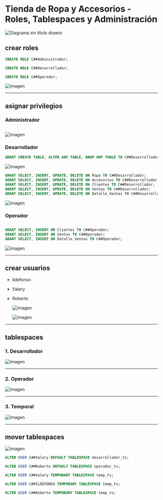 # Tienda de Ropa y Accesorios - Roles, Tablespaces y Administración
![Diagrama sin título drawio](https://github.com/user-attachments/assets/224993ed-dc94-436f-8b99-64e62b59e2e1)


## crear roles

```sql
CREATE ROLE C##Administrador;

CREATE ROLE C##Desarrollador;

CREATE ROLE C##Operador;

```
![imagen](https://github.com/user-attachments/assets/8bab8267-5776-4b57-b913-61dfa8d017e6)

---
## asignar privilegios
### Administrador

```sql


```
![imagen](https://github.com/user-attachments/assets/2a8bebf4-9a98-4503-a7a2-15b732285291)


### Desarrollador

```sql
GRANT CREATE TABLE, ALTER ANY TABLE, DROP ANY TABLE TO C##Desarrollador;

```

![imagen](https://github.com/user-attachments/assets/d3e0f611-43ad-4a50-81a9-209fdb6c60ae)



```sql
GRANT SELECT, INSERT, UPDATE, DELETE ON Ropa TO C##Desarrollador;
GRANT SELECT, INSERT, UPDATE, DELETE ON Accesorios TO C##Desarrollador;
GRANT SELECT, INSERT, UPDATE, DELETE ON Clientes TO C##Desarrollador;
GRANT SELECT, INSERT, UPDATE, DELETE ON Ventas TO C##Desarrollador;
GRANT SELECT, INSERT, UPDATE, DELETE ON Detalle_Ventas TO C##Desarrollador;

```

![imagen](https://github.com/user-attachments/assets/3fa7e25a-8894-4e55-bc20-502f185889df)


### Operador

```sql

GRANT SELECT, INSERT ON Clientes TO C##Operador;
GRANT SELECT, INSERT ON Ventas TO C##Operador;
GRANT SELECT, INSERT ON Detalle_Ventas TO C##Operador;

```
![imagen](https://github.com/user-attachments/assets/8406d52d-b7a3-4a3e-86a1-3348fe16efe2)


---
## crear usuarios

- ildefonso
- Valery
- Roberto

  ![imagen](https://github.com/user-attachments/assets/9ddae0b1-660f-454d-8a85-1468578224ee)

  ![imagen](https://github.com/user-attachments/assets/d7a17ca6-ecfd-49d5-893f-b71a46d6cdc8)



---
## tablespaces

### 1. **Desarrollador**

![imagen](https://github.com/user-attachments/assets/c991e851-2fee-4041-8f44-cef68000f2cf)

---

### 2. **Operador**

![imagen](https://github.com/user-attachments/assets/3ae63a8e-e229-410b-8e6a-b279e7659741)

---

### 3. **Temporal**

![imagen](https://github.com/user-attachments/assets/961927c0-0578-4e53-895e-96e8fb184e12)

---
## mover tablespaces

![imagen](https://github.com/user-attachments/assets/940f08b3-abc0-4dc5-b2c9-f18806ed0bcd)

```sql
ALTER USER C##Valery DEFAULT TABLESPACE desarrollador_ts;

ALTER USER C##Roberto DEFAULT TABLESPACE operador_ts;

ALTER USER C##Valery TEMPORARY TABLESPACE temp_ts;

ALTER USER C##ILDEFONSO TEMPORARY TABLESPACE temp_ts;

ALTER USER C##Roberto TEMPORARY TABLESPACE temp_ts;
